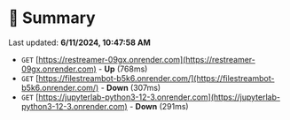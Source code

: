 # 📖 Summary
Last updated: **6/11/2024, 10:47:58 AM**

- `GET` [https://restreamer-09gx.onrender.com](https://restreamer-09gx.onrender.com) - **Up** (768ms)
- `GET` [https://filestreambot-b5k6.onrender.com/](https://filestreambot-b5k6.onrender.com/) - **Down** (307ms)
- `GET` [https://jupyterlab-python3-12-3.onrender.com](https://jupyterlab-python3-12-3.onrender.com) - **Down** (291ms)

